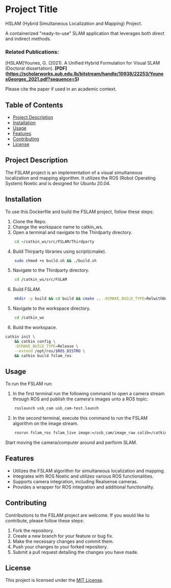 # Project Title

HSLAM (Hybrid Simultaneous Localization and Mapping) Project.

A containerized "ready-to-use" SLAM application that leverages both direct and indirect methods.

### Related Publications:
[HSLAM]Younes, G. (2021). A Unified Hybrid Formulation for Visual SLAM (Doctoral dissertation).
**[PDF] (https://scholarworks.aub.edu.lb/bitstream/handle/10938/22253/YounesGeorges_2021.pdf?sequence=5)**

Please cite the paper if used in an academic context.

## Table of Contents

- [Project Description](#project-description)
- [Installation](#installation)
- [Usage](#usage)
- [Features](#features)
- [Contributing](#contributing)
- [License](#license)

## Project Description

The FSLAM project is an implementation of a visual simultaneous localization and mapping algorithm. 
It utilizes the ROS (Robot Operating System) Noetic and is designed for Ubuntu 20.04.



## Installation

To use this Dockerfile and build the FSLAM project, follow these steps:

1. Clone the Repo.
2. Change the workspace name to catkin_ws.
3. Open a terminal and navigate to the Thirdparty directory.
```bash
    cd ~/catkin_ws/src/FSLAM/Thirdparty
```
4. Build Thirparty libraries using script(cmake).
```bash
    sudo chmod +x build.sh && ./build.sh
```
5. Navigate to the Thirdparty directory.
```bash
    cd /catkin_ws/src/FSLAM
```
6. Build FSLAM.
```bash
    mkdir -p build && cd build && cmake .. -DCMAKE_BUILD_TYPE=RelwithDebInfo && make -j 10
```
5. Navigate to the workspace directory.
```bash
    cd /catkin_ws
```
6. Build the workspace.
```bash
catkin init \
    && catkin config \
    -DCMAKE_BUILD_TYPE=Release \
    --extend /opt/ros/$ROS_DISTRO \
    && catkin build fslam_ros
```

## Usage

To run the FSLAM run:
1. In the first terminal run the following command to open a camera stream through ROS and publish the camera's images unto a ROS topic:
``` bash
    roslaunch usb_cam usb_cam-test.launch
```

2. In the second terminal, execute this command to run the FSLAM algorithm on the image stream.
``` bash
    rosrun fslam_ros fslam_live image:=/usb_cam/image_raw calib=/catkin_ws/src/res/camera.txt gamma=/catkin_ws/src/res/pcalib.txt vignette=/catkin_ws/src/res/vignette.png mode=0
```
Start moving the camera/computer around and perform SLAM.

## Features

- Utilizes the FSLAM algorithm for simultaneous localization and mapping.
- Integrates with ROS Noetic and utilizes various ROS functionalities.
- Supports camera integration, including Realsense cameras.
- Provides a wrapper for ROS integration and additional functionality.

## Contributing

Contributions to the FSLAM project are welcome. If you would like to contribute, please follow these steps:

1. Fork the repository.
2. Create a new branch for your feature or bug fix.
3. Make the necessary changes and commit them.
4. Push your changes to your forked repository.
5. Submit a pull request detailing the changes you have made.

## License
This project is licensed under the [MIT License](LICENSE).
